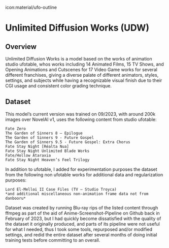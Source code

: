 icon:material/ufo-outline
# Unlimited Diffusion Works (UDW)
## Overview

Unlimited Diffusion Works is a model based on the works of animation studio ufotable, whos works including 14 Animated Films, 15 TV Shows, and Opening Animations and Cutscenes for 17 Video Game works for several different franchises, giving a diverse palate of different animators, styles, settings, and subjects while having a recognizable visual finish due to their CGI usage and consistent color grading technique. 

## Dataset

This model’s current version was trained on 09/2023, with around 200k images over NovelAI v1, uses the following content from studio ufotable:
```
Fate Zero 
The Garden of Sinners 8 – Epilogue
The Garden of Sinners 9 - Future Gospel
The Garden of Sinners 9.5 - Future Gospel: Extra Chorus
Fate Stay Night [Réalta Nua]
Fate Stay Night Unlimited Blade Works
Fate/Hollow Ataraxia
Fate Stay Night Heaven’s Feel Trilogy
```
In addition to ufotable, I added for experimentation purposes the dataset from the following non ufotable works for additional data and regularization purposes:
```
Lord El-Melloi II Case Files (TV – Studio Troyca)
*and additional miscellaneous non-animation frame data not from danbooru*
```

Dataset was created by running Blu-ray rips of the listed content through ffmpeg as part of the aid of Anime-Screenshot-Pipeline on Github back in February of 2023, but I had quickly become dissatisfied with the quality of the dataset it originally produced, and parts of its pipeline were not useful for what I needed, thus I took some tools, repurposed and/or modified settings, and redid the entire dataset after several months of doing initial training tests before committing to an overall.
